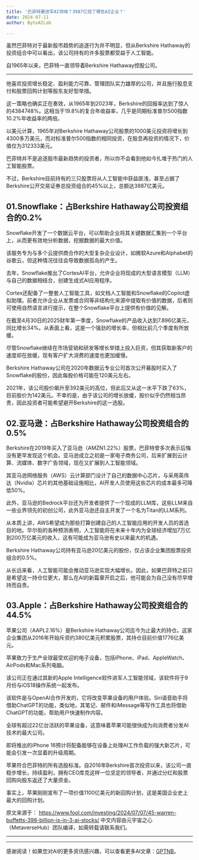 ```yaml
---
title: '巴菲特要进军AI领域？3987亿投了哪些AI企业？'
date: 2024-07-11
author: ByteAILab

---
```


虽然巴菲特对于最新股市趋势的追逐行为并不明显，但从Berkshire Hathaway的投资组合中可以看出，该公司持有的许多股票都受益于人工智能。

自1965年以来，巴菲特一直领导着Berkshire Hathaway控股公司。

---
他喜欢投资增长稳定、盈利能力可靠、管理团队实力雄厚的公司，并且施行股息支付和股票回购计划等股东友好型举措。

这一策略也确实正在奏效，从1965年到2023年，Berkshire的回报率达到了惊人的4384748%。这相当于19.8%的复合年收益率，几乎是同期标准普尔500指数10.2%年收益率的两倍。

以美元计算，1965年对Berkshire Hathaway公司股票的1000美元投资将增长到4300多万美元，而对标准普尔500指数的相同投资，在股息再投资的情况下，价值仅为312333美元。

巴菲特并不是追逐股市最新趋势的投资者，所以你不会看到他如今扎堆于热门的人工智能股票。

不过，Berkshire目前持有的三只股票将从人工智能中获益匪浅，甚至占据了Berkshire公开交易证券总投资组合的45%以上，总额达3987亿美元。

## 01.Snowflake：占Berkshire Hathaway公司投资组合的0.2%

Snowflake开发了一个数据云平台，可以帮助企业将其关键数据汇集到一个平台上，从而更有效地分析数据，挖掘数据的最大价值。

该服务专为与多个云提供商合作的大型复杂企业设计，如微软Azure和Alphabet的谷歌云，但这种情况往往会导致数据孤岛的产生。

去年，Snowflake推出了CortexAI平台，允许企业将现成的大型语言模型（LLM）与自己的数据相结合，创建生成式AI应用程序。

Cortex还配备了一整套人工智能工具，如文档人工智能和Snowflake的Copilot虚拟助理。前者允许企业从发票或合同等非结构化来源中提取有价值的数据，后者则可使用自然语言进行提示，在整个Snowflake平台上提供有价值的见解。

在截至4月30日的2025财年第一季度，Snowflake的产品收入达到7.896亿美元，同比增长34%。从表面上看，这是一个强劲的增长率，但相比前几个季度有所放缓。

尽管Snowflake继续在市场营销和研发等增长举措上投入巨资，但其获取新客户的速度却在放缓，现有客户扩大消费的速度也更加缓慢。

Berkshire Hathaway公司在2020年数据云专业公司首次公开募股时买入了Snowflake的股份，因此每股价格可能在120美元左右。

2021年，该公司股价飙升至392美元的高位，但此后又从这一水平下跌了63%，目前股价为142美元。不幸的是，由于该公司的增长放缓，股价似乎仍然相当昂贵，因此投资者可能希望避开Berkshire的这一选股。

## 02.亚马逊：占Berkshire Hathaway公司投资组合的0.5%

Berkshire在2019年买入了亚马逊（AMZN1.22%）股票，巴菲特曾多次表示后悔没有更早发现这个机会。亚马逊成立之初是一家电子商务公司，后来扩展到云计算、流媒体、数字广告领域，现在又扩展到人工智能领域。

其亚马逊网络服务（AWS）云计算部门设计了自己的数据中心芯片，与采用英伟达（Nvidia）芯片的其他基础设施相比，AI开发人员使用这些芯片的成本最多可降低50%。

此外，亚马逊的Bedrock平台还为开发者提供了一个现成的LLM库，这些LLM来自一些业界领先的初创公司，此外亚马逊还自主开发了一个名为Titan的LLM系列。

从本质上讲，AWS希望成为那些打算创建自己的人工智能应用的开发人员的首选目的地。华尔街的各种预测表明，人工智能将在未来十年内为全球经济增加7万亿到200万亿美元的收入，这有可能成为亚马逊有史以来最大的机遇。

Berkshire Hathaway公司持有亚马逊20亿美元的股份，仅占该企业集团股票投资组合的0.5%。

从长远来看，人工智能可能会推动亚马逊实现大幅增长。因此，如果巴菲特之前只是希望这一持仓位更大，那么在AI的新篇章开启之后，他可能会为自己没有尽早增持而自责。

## 03.Apple：占Berkshire Hathaway公司投资组合的44.5%

苹果公司（AAPL2.16%）是Berkshire Hathaway公司迄今为止最大的持仓。这家企业集团从2016年开始斥资约380亿美元积累股票，其持仓目前价值1776亿美元。

苹果致力于生产全球最受欢迎的电子设备，包括iPhone、iPad、AppleWatch、AirPods和Mac系列电脑。

该公司正在通过其新的Apple Intelligence软件进军人工智能领域，该软件将于9月份与iOS18操作系统一起发布。

该软件是与OpenAI合作开发的，它将改变苹果设备的用户体验。Siri语音助手将借助ChatGPT的功能，类似地，其笔记、邮件和iMessage等写作工具也将借助ChatGPT的功能，帮助用户快速制作内容。

全球有超过22亿台活跃的苹果设备，这意味着苹果可能很快成为向消费者分发AI技术的最大公司。

即将推出的iPhone 16预计将配备能够在设备上处理AI工作负载的强大新芯片，可能会引发一次显着的升级周期。

苹果符合巴菲特的所有选股标准。自2016年Berkshire首次投资以来，该公司一直稳步增长，持续盈利，拥有CEO库克这样一位坚定的领导者，并通过分红和股票回购向股东返还了大量资金。

事实上，苹果刚刚宣布了一项价值1100亿美元的新回购计划，这是美国企业史上最大的回购计划。

原文来源于：
https://www.fool.com/investing/2024/07/07/45-warren-buffetts-398-billion-is-in-3-ai-stocks/
中文内容由元宇宙之心（MetaverseHub）团队编译，如需转载请联系我们。

---
---
感谢阅读！如果您对AI的更多资讯感兴趣，可以查看更多AI文章：[GPTNB](https://gptnb.com)。